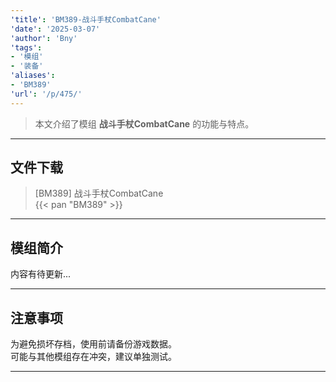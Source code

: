 ```yaml
---
'title': 'BM389-战斗手杖CombatCane'
'date': '2025-03-07'
'author': 'Bny'
'tags':
- '模组'
- '装备'
'aliases':
- 'BM389'
'url': '/p/475/'
---
```


> 本文介绍了模组 **战斗手杖CombatCane** 的功能与特点。

---

## 文件下载

> [BM389] 战斗手杖CombatCane  
{{< pan "BM389" >}}  

---

## 模组简介

>  
内容有待更新...  

---

## 注意事项

>  
为避免损坏存档，使用前请备份游戏数据。  
可能与其他模组存在冲突，建议单独测试。  

---

